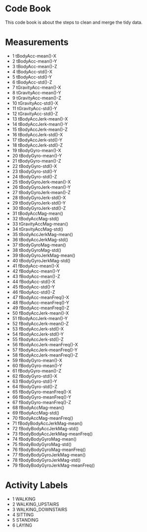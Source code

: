 # Code Book

This code book is about the steps to clean and merge the tidy data.

# Measurements

- 1 tBodyAcc-mean()-X
- 2 tBodyAcc-mean()-Y
- 3 tBodyAcc-mean()-Z
- 4 tBodyAcc-std()-X
- 5 tBodyAcc-std()-Y
- 6 tBodyAcc-std()-Z
- 7 tGravityAcc-mean()-X
- 8 tGravityAcc-mean()-Y
- 9 tGravityAcc-mean()-Z
- 10 tGravityAcc-std()-X
- 11 tGravityAcc-std()-Y
- 12 tGravityAcc-std()-Z
- 13 tBodyAccJerk-mean()-X
- 14 tBodyAccJerk-mean()-Y
- 15 tBodyAccJerk-mean()-Z
- 16 tBodyAccJerk-std()-X
- 17 tBodyAccJerk-std()-Y
- 18 tBodyAccJerk-std()-Z
- 19 tBodyGyro-mean()-X
- 20 tBodyGyro-mean()-Y
- 21 tBodyGyro-mean()-Z
- 22 tBodyGyro-std()-X
- 23 tBodyGyro-std()-Y
- 24 tBodyGyro-std()-Z
- 25 tBodyGyroJerk-mean()-X
- 26 tBodyGyroJerk-mean()-Y
- 27 tBodyGyroJerk-mean()-Z
- 28 tBodyGyroJerk-std()-X
- 29 tBodyGyroJerk-std()-Y
- 30 tBodyGyroJerk-std()-Z
- 31 tBodyAccMag-mean()
- 32 tBodyAccMag-std()
- 33 tGravityAccMag-mean()
- 34 tGravityAccMag-std()
- 35 tBodyAccJerkMag-mean()
- 36 tBodyAccJerkMag-std()
- 37 tBodyGyroMag-mean()
- 38 tBodyGyroMag-std()
- 39 tBodyGyroJerkMag-mean()
- 40 tBodyGyroJerkMag-std()
- 41 fBodyAcc-mean()-X
- 42 fBodyAcc-mean()-Y
- 43 fBodyAcc-mean()-Z
- 44 fBodyAcc-std()-X
- 45 fBodyAcc-std()-Y
- 46 fBodyAcc-std()-Z
- 47 fBodyAcc-meanFreq()-X
- 48 fBodyAcc-meanFreq()-Y
- 49 fBodyAcc-meanFreq()-Z
- 50 fBodyAccJerk-mean()-X
- 51 fBodyAccJerk-mean()-Y
- 52 fBodyAccJerk-mean()-Z
- 53 fBodyAccJerk-std()-X
- 54 fBodyAccJerk-std()-Y
- 55 fBodyAccJerk-std()-Z
- 56 fBodyAccJerk-meanFreq()-X
- 57 fBodyAccJerk-meanFreq()-Y
- 58 fBodyAccJerk-meanFreq()-Z
- 59 fBodyGyro-mean()-X
- 60 fBodyGyro-mean()-Y
- 61 fBodyGyro-mean()-Z
- 62 fBodyGyro-std()-X
- 63 fBodyGyro-std()-Y
- 64 fBodyGyro-std()-Z
- 65 fBodyGyro-meanFreq()-X
- 66 fBodyGyro-meanFreq()-Y
- 67 fBodyGyro-meanFreq()-Z
- 68 fBodyAccMag-mean()
- 69 fBodyAccMag-std()
- 70 fBodyAccMag-meanFreq()
- 71 fBodyBodyAccJerkMag-mean()
- 72 fBodyBodyAccJerkMag-std()
- 73 fBodyBodyAccJerkMag-meanFreq()
- 74 fBodyBodyGyroMag-mean()
- 75 fBodyBodyGyroMag-std()
- 76 fBodyBodyGyroMag-meanFreq()
- 77 fBodyBodyGyroJerkMag-mean()
- 78 fBodyBodyGyroJerkMag-std()
- 79 fBodyBodyGyroJerkMag-meanFreq()

# Activity Labels

- 1  WALKING
- 2  WALKING_UPSTAIRS
- 3  WALKING_DOWNSTAIRS
- 4  SITTING
- 5  STANDING
- 6  LAYING
